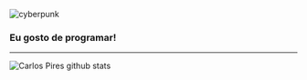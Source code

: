 ![cyberpunk](https://user-images.githubusercontent.com/60518820/96678049-453a8180-1347-11eb-8f68-0bb7989649be.gif)
### Eu gosto de programar!
<hr>

![Carlos Pires github stats](https://github-readme-stats.vercel.app/api?username=CarlosPires3b&theme=tokyonight&show_icons=true) 

